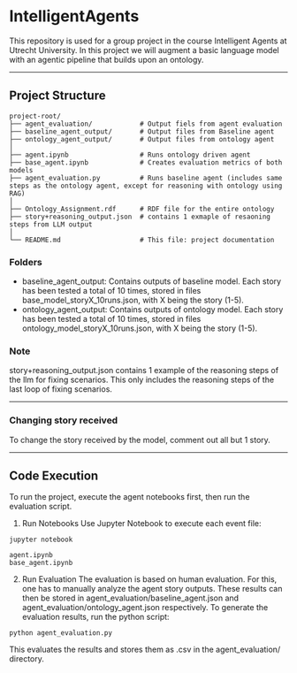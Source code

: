 # IntelligentAgents
This repository is used for a group project in the course Intelligent Agents at Utrecht University. In this project we will augment a basic language model with an agentic pipeline that builds upon an ontology.

---
## Project Structure

```
project-root/
├── agent_evaluation/            # Output fiels from agent evaluation
├── baseline_agent_output/       # Output files from Baseline agent
├── ontology_agent_output/       # Output files from ontology agent
│
├── agent.ipynb                  # Runs ontology driven agent
├── base_agent.ipynb             # Creates evaluation metrics of both models
├── agent_evaluation.py          # Runs baseline agent (includes same steps as the ontology agent, except for reasoning with ontology using RAG)
│
├── Ontology_Assignment.rdf      # RDF file for the entire ontology
├── story+reasoning_output.json  # contains 1 exmaple of resaoning steps from LLM output
│
└── README.md                    # This file: project documentation
```

### Folders

- baseline_agent_output: Contains outputs of baseline model. Each story has been tested a total of 10 times, stored in files base_model_storyX_10runs.json, with X being the story (1-5). 
- ontology_agent_output: Contains outputs of ontology model. Each story has been tested a total of 10 times, stored in files ontology_model_storyX_10runs.json, with X being the story (1-5).

### Note
story+reasoning_output.json contains 1 example of the reasoning steps of the llm for fixing scenarios. This only includes the reasoning steps of the last loop of fixing scenarios.

---
### Changing story received
To change the story received by the model, comment out all but 1 story.

---

## Code Execution
To run the project, execute the agent notebooks first, then run the evaluation script.

1. Run Notebooks
Use Jupyter Notebook to execute each event file:
```
jupyter notebook

agent.ipynb
base_agent.ipynb
```
2. Run Evaluation
The evaluation is based on human evaluation. For this, one has to manually analyze the agent story outputs. 
These results can then be stored in agent_evaluation/baseline_agent.json and agent_evaluation/ontology_agent.json respectively.
To generate the evaluation results, run the python script:

```
python agent_evaluation.py
```

This evaluates the results and stores them as .csv in the agent_evaluation/ directory.


